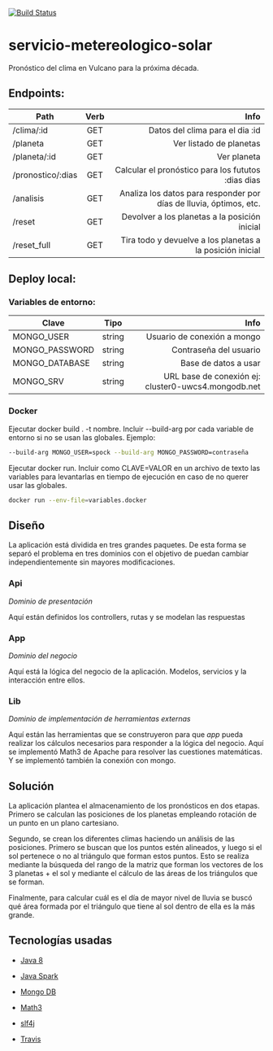 [![Build Status](https://travis-ci.org/Thargelion/servicio-metereologico-solar.svg?branch=master)](https://travis-ci.org/Thargelion/servicio-metereologico-solar)

# servicio-metereologico-solar
Pronóstico del clima en Vulcano para la próxima década.

## Endpoints:

| Path        | Verb          | Info      |
| ------------- |:-------------:| ---------:|
| /clima/:id | GET | Datos del clima para el dia :id|
| /planeta | GET      |   Ver listado de planetas |
| /planeta/:id | GET | Ver planeta |
| /pronostico/:dias | GET | Calcular el pronóstico para los fututos :dias dias |
| /analisis | GET | Analiza los datos para responder por días de lluvia, óptimos, etc. |
| /reset | GET | Devolver a los planetas a la posición inicial |
| /reset_full | GET | Tira todo y devuelve a los planetas a la posición inicial |

## Deploy local:

### Variables de entorno:

| Clave        | Tipo          | Info      |
| ------------- |:-------------:| ---------:|
| MONGO_USER | string | Usuario de conexión a mongo |
| MONGO_PASSWORD | string      |   Contraseña del usuario |
| MONGO_DATABASE | string | Base de datos a usar |
| MONGO_SRV | string | URL base de conexión ej: cluster0-uwcs4.mongodb.net |

### Docker

Ejecutar docker build . -t nombre. Incluir --build-arg por cada variable de entorno si no se usan las globales. Ejemplo:
```bash
--build-arg MONGO_USER=spock --build-arg MONGO_PASSWORD=contraseña
```

Ejecutar docker run. Incluir como CLAVE=VALOR en un archivo de texto las variables para levantarlas en tiempo de ejecución en caso de no querer usar las globales.

```bash
docker run --env-file=variables.docker
```

## Diseño

La aplicación está dividida en tres grandes paquetes. De esta forma se separó el problema en tres dominios con el objetivo de puedan cambiar independientemente sin mayores modificaciones.

### Api
_Dominio de presentación_

Aquí están definidos los controllers, rutas y se modelan las respuestas

### App
_Dominio del negocio_

Aquí está la lógica del negocio de la aplicación. Modelos, servicios y la interacción entre ellos.

### Lib
_Dominio de implementación de herramientas externas_

Aquí están las herramientas que se construyeron para que *app* pueda realizar los cálculos necesarios para responder a la lógica del negocio. Aquí se implementó Math3 de Apache para resolver las cuestiones matemáticas. Y se implementó también la conexión con mongo.

## Solución

La aplicación plantea el almacenamiento de los pronósticos en dos etapas. Primero se calculan las posiciones de los planetas empleando rotación de un punto en un plano cartesiano.

Segundo, se crean los diferentes climas haciendo un análisis de las posiciones. Primero se buscan que los puntos estén alineados, y luego si el sol pertenece o no al triángulo que forman estos puntos. Esto se realiza mediante la búsqueda del rango de la matriz que forman los vectores de los 3 planetas + el sol y mediante el cálculo de las áreas de los triángulos que se forman.

Finalmente, para calcular cuál es el día de mayor nivel de lluvia se buscó qué área formada por el triángulo que tiene al sol dentro de ella es la más grande.

## Tecnologías usadas

- [Java 8](https://www.java.com/es/download/faq/java8.xml)

- [Java Spark](http://sparkjava.com/)

- [Mongo DB](https://www.mongodb.com/)

- [Math3](https://commons.apache.org/proper/commons-math/)

- [slf4j](https://www.slf4j.org/)

- [Travis](https://travis-ci.com/)